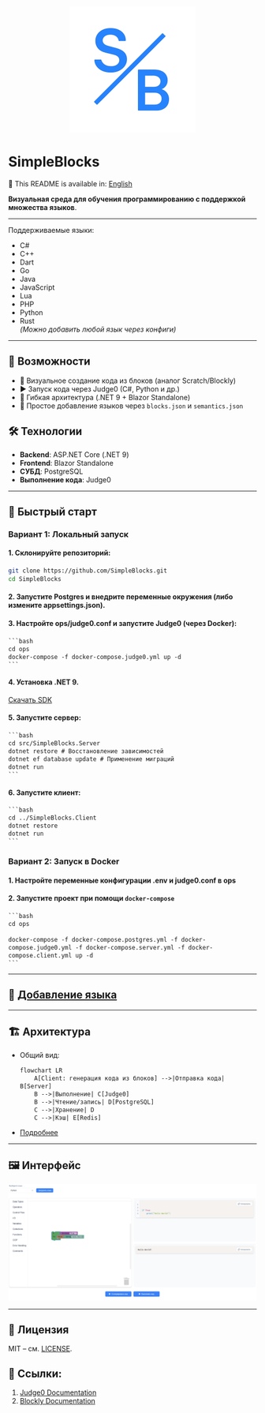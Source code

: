 <p align="center">
  <img src="docs/images/logo.png" alt="SimpleBlocks Logo" width="256" />
</p>

# SimpleBlocks 
📘 This README is available in: [English](docs/EN/README.md)

**Визуальная среда для обучения программированию с поддержкой множества языков**.  

---
Поддерживаемые языки:
- C#
- C++
- Dart
- Go
- Java
- JavaScript
- Lua
- PHP
- Python
- Rust  
  _(Можно добавить любой язык через конфиги)_

---

## 🚀 Возможности
- 🧱 Визуальное создание кода из блоков (аналог Scratch/Blockly)
- ▶️ Запуск кода через Judge0 (C#, Python и др.)
- 🧩 Гибкая архитектура (.NET 9 + Blazor Standalone)
- 🔧 Простое добавление языков через `blocks.json` и `semantics.json`

## 🛠 Технологии
- **Backend**: ASP.NET Core (.NET 9)
- **Frontend**: Blazor Standalone
- **СУБД**: PostgreSQL
- **Выполнение кода**: Judge0

---

## 🏁 Быстрый старт
### Вариант 1: Локальный запуск
#### 1. **Склонируйте репозиторий**:

   ```bash  
   git clone https://github.com/SimpleBlocks.git
   cd SimpleBlocks
   ```
#### 2. **Запустите Postgres и внедрите переменные окружения (либо измените appsettings.json)**.

#### 3. **Настройте ops/judge0.conf и запустите Judge0 (через Docker)**:

    ```bash
    cd ops  
    docker-compose -f docker-compose.judge0.yml up -d  
    ```
#### 4. **Установка .NET 9**.

   [Скачать SDK](https://dotnet.microsoft.com/ru-ru/download)

#### 5. **Запустите сервер**:

    ```bash
    cd src/SimpleBlocks.Server
    dotnet restore # Восстановление зависимостей
    dotnet ef database update # Применение миграций
    dotnet run
    ```

#### 6. **Запустите клиент**:

    ```bash
    cd ../SimpleBlocks.Client
    dotnet restore
    dotnet run 
    ```
   
### Вариант 2: Запуск в Docker
#### 1. **Настройте переменные конфигурации .env и judge0.conf в ops**
#### 2. **Запустите проект при помощи `docker-compose`**
    ```bash
    cd ops  

    docker-compose -f docker-compose.postgres.yml -f docker-compose.judge0.yml -f docker-compose.server.yml -f docker-compose.client.yml up -d
    ```

---

## 📝 [Добавление языка](docs/RU/LANGUAGE_GUIDE.md)

---

## 🏗 Архитектура

- Общий вид:
  ```mermaid
  flowchart LR
      A[Client: генерация кода из блоков] -->|Отправка кода| B[Server]
      B -->|Выполнение| C[Judge0]
      B -->|Чтение/запись| D[PostgreSQL]
      C -->|Хранение| D
      C -->|Кэш| E[Redis]
  ```
- [Подробнее](docs/RU/ARCHITECTURE.md)

---

## 🖼 Интерфейс

<p align="center">
  <img src="docs/images/preview.png" alt="SimpleBlocks Logo" width="1024" />
</p>

---

## 📜 Лицензия
MIT – см. [LICENSE](LICENSE).

## 🔗 Ссылки:
1. [Judge0 Documentation](https://ce.judge0.com/)
2. [Blockly Documentation](https://developers.google.com/blockly)
